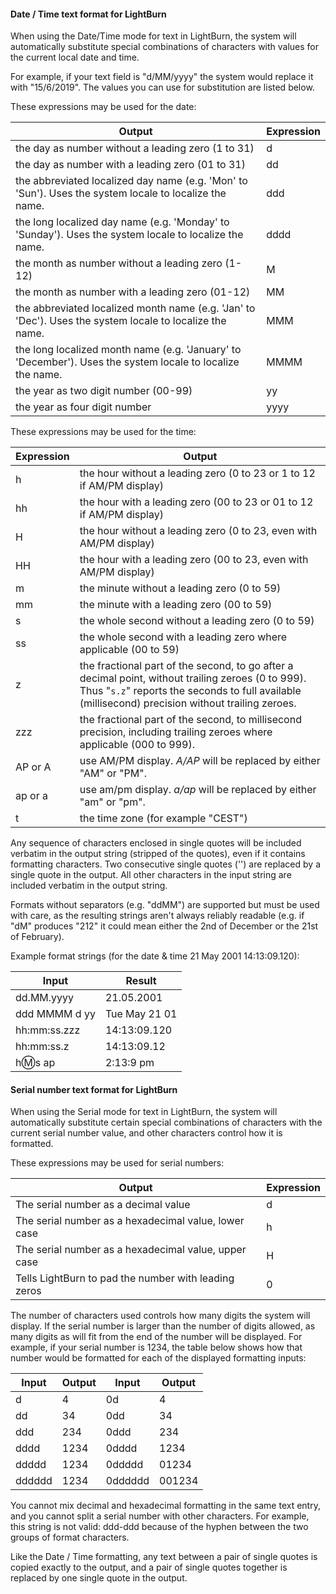 #### Date / Time text format for LightBurn

When using the Date/Time mode for text in LightBurn, the system will automatically substitute special combinations of characters with values for the current local date and time.

For example, if your text field is "d/MM/yyyy" the system would replace it with "15/6/2019". The values you can use for substitution are listed below.

These expressions may be used for the date:

| Output                                                       | Expression |
| ------------------------------------------------------------ | ---------- |
| the day as number without a leading zero (1 to 31)           | d          |
| the day as number with a leading zero (01 to 31)             | dd         |
| the abbreviated localized day name (e.g. 'Mon' to 'Sun'). Uses the system locale to localize the name. | ddd        |
| the long localized day name (e.g. 'Monday' to 'Sunday'). Uses the system locale to localize the name. | dddd       |
| the month as number without a leading zero (1-12)            | M          |
| the month as number with a leading zero (01-12)              | MM         |
| the abbreviated localized month name (e.g. 'Jan' to 'Dec'). Uses the system locale to localize the name. | MMM        |
| the long localized month name (e.g. 'January' to 'December'). Uses the system locale to localize the name. | MMMM       |
| the year as two digit number (00-99)                         | yy         |
| the year as four digit number                                | yyyy       |

These expressions may be used for the time:

| Expression | Output                                                       |
| ---------- | ------------------------------------------------------------ |
| h          | the hour without a leading zero (0 to 23 or 1 to 12 if AM/PM display) |
| hh         | the hour with a leading zero (00 to 23 or 01 to 12 if AM/PM display) |
| H          | the hour without a leading zero (0 to 23, even with AM/PM display) |
| HH         | the hour with a leading zero (00 to 23, even with AM/PM display) |
| m          | the minute without a leading zero (0 to 59)                  |
| mm         | the minute with a leading zero (00 to 59)                    |
| s          | the whole second without a leading zero (0 to 59)            |
| ss         | the whole second with a leading zero where applicable (00 to 59) |
| z          | the fractional part of the second, to go after a decimal point, without trailing zeroes (0 to 999). Thus "`s.z`" reports the seconds to full available (millisecond) precision without trailing zeroes. |
| zzz        | the fractional part of the second, to millisecond precision, including trailing zeroes where applicable (000 to 999). |
| AP or A    | use AM/PM display. *A/AP* will be replaced by either "AM" or "PM". |
| ap or a    | use am/pm display. *a/ap* will be replaced by either "am" or "pm". |
| t          | the time zone (for example "CEST")                           |

Any sequence of characters enclosed in single quotes will be included verbatim in the output string (stripped of the quotes), even if it contains formatting characters. Two consecutive single quotes ('') are replaced by a single quote in the output. All other characters in the input string are included verbatim in the output string.

Formats without separators (e.g. "ddMM") are supported but must be used with care, as the resulting strings aren't always reliably readable (e.g. if "dM" produces "212" it could mean either the 2nd of December or the 21st of February).

Example format strings (for the date & time 21 May 2001 14:13:09.120):

| Input         | Result        |
| ------------- | ------------- |
| dd.MM.yyyy    | 21.05.2001    |
| ddd MMMM d yy | Tue May 21 01 |
| hh:mm:ss.zzz  | 14:13:09.120  |
| hh:mm:ss.z    | 14:13:09.12   |
| h:m:s ap      | 2:13:9 pm     |



#### Serial number text format for LightBurn

When using the Serial mode for text in LightBurn, the system will automatically substitute certain special combinations of characters with the current serial number value, and other characters control how it is formatted.

These expressions may be used for serial numbers:

| Output                                               | Expression |
| ---------------------------------------------------- | ---------- |
| The serial number as a decimal value                 | d          |
| The serial number as a hexadecimal value, lower case | h          |
| The serial number as a hexadecimal value, upper case | H          |
| Tells LightBurn to pad the number with leading zeros | 0          |

The number of characters used controls how many digits the system will display.  If the serial number is larger than the number of digits allowed, as many digits as will fit from the end of the number will be displayed.  For example, if your serial number is 1234, the table below shows how that number would be formatted for each of the displayed formatting inputs:

| Input  | Output | Input   | Output |
| ------ | ------ | ------- | ------ |
| d      | 4      | 0d      | 4      |
| dd     | 34     | 0dd     | 34     |
| ddd    | 234    | 0ddd    | 234    |
| dddd   | 1234   | 0dddd   | 1234   |
| ddddd  | 1234   | 0ddddd  | 01234  |
| dddddd | 1234   | 0dddddd | 001234 |

You cannot mix decimal and hexadecimal formatting in the same text entry, and you cannot split a serial number with other characters.  For example, this string is not valid: ddd-ddd because of the hyphen between the two groups of format characters.

Like the Date / Time formatting, any text between a pair of single quotes is copied exactly to the output, and a pair of single quotes together is replaced by one single quote in the output.

